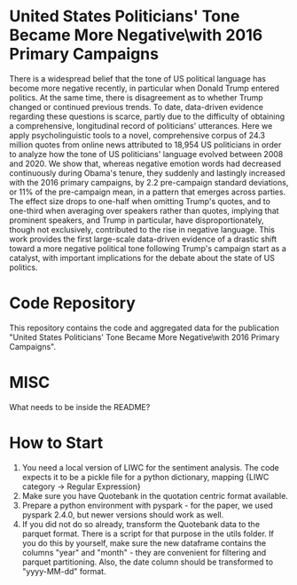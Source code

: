# United States Politicians' Tone Became More Negative\\with 2016 Primary Campaigns

There is a widespread belief that the tone of US political language has become more negative recently, in particular when Donald Trump entered politics.
At the same time, there is disagreement as to whether Trump changed or continued previous trends. To date, data-driven evidence regarding these questions is scarce, partly due to the difficulty of obtaining a comprehensive, longitudinal record of politicians' utterances. Here we apply psycholinguistic tools to a novel, comprehensive corpus of 24.3 million quotes from online news attributed to 18,954 US politicians in order to analyze how the tone of US politicians' language evolved between 2008 and 2020. We show that, whereas negative emotion words had decreased continuously during Obama's tenure, they suddenly and lastingly increased with the 2016 primary campaigns, by 2.2 pre-campaign standard deviations, or 11\% of the pre-campaign mean, in a pattern that emerges across parties. The effect size drops to one-half when omitting Trump's quotes, and to one-third when averaging over speakers rather than quotes, implying that prominent speakers, and Trump in particular, have disproportionately, though not exclusively, contributed to the rise in negative language. This work provides the first large-scale data-driven evidence of a drastic shift toward a more negative political tone following Trump's campaign start as a catalyst, with important implications for the debate about the state of US politics.

# Code Repository

This repository contains the code and aggregated data for the publication "United States Politicians' Tone Became More Negative\\with 2016 Primary Campaigns".

# MISC

What needs to be inside the README?

# How to Start

1. You need a local version of LIWC for the sentiment analysis. The code expects it to be a pickle file for a python dictionary, mapping {LIWC category -> Regular Expression}
2. Make sure you have Quotebank in the quotation centric format available.
3. Prepare a python environment with pyspark - for the paper, we used pyspark 2.4.0, but newer versions should work as well.
4. If you did not do so already, transform the Quotebank data to the parquet format. There is a script for that purpose in the utils folder. If you do this by yourself, make sure the new dataframe contains the columns "year" and "month" - they are convenient for filtering and parquet partitioning. Also, the date column should be transformed to "yyyy-MM-dd" format.
